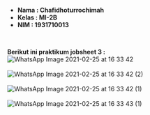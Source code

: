 <ul>
  <li><b>Nama    : Chafidhoturrochimah</b></li>
  <li><b>Kelas   : MI-2B</b></li>
  <li><b>NIM     : 1931710013</b></li>  
</ul><br>

<b>Berikut ini praktikum jobsheet 3 :</b><br>
![WhatsApp Image 2021-02-25 at 16 33 42](https://user-images.githubusercontent.com/52942668/109133806-f33bb980-7787-11eb-80c2-df0493bdc6b4.jpeg)<br><br>
![WhatsApp Image 2021-02-25 at 16 33 42 (2)](https://user-images.githubusercontent.com/52942668/109133905-0e0e2e00-7788-11eb-85bd-16927b480dff.jpeg)<br><br>
![WhatsApp Image 2021-02-25 at 16 33 42 (1)](https://user-images.githubusercontent.com/52942668/109133939-16feff80-7788-11eb-9aff-c4b1b0dc5abe.jpeg)<br><br>
![WhatsApp Image 2021-02-25 at 16 33 43 (1)](https://user-images.githubusercontent.com/52942668/109133971-1e260d80-7788-11eb-83c8-ff0bfb8cf5c9.jpeg)<br><br>
